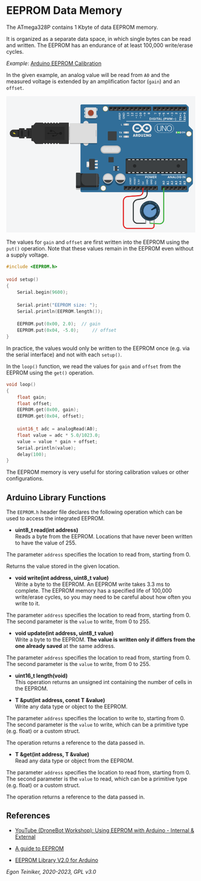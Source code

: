 # EEPROM Data Memory

The ATmega328P contains 1 Kbyte of data EEPROM memory. 

It is organized as a separate data space, in which single bytes can be read and written. 
The EEPROM has an endurance of at least 100,000 write/erase cycles. 

_Example_: [Arduino EEPROM Calibration](https://www.tinkercad.com/things/hYf9OOX57nT)

In the given example, an analog value will be read from `A0` and the measured voltage
is extended by an amplification factor (`gain`) and an `offset`.

![Arduino EEPROM](EEPROM.png)

The values for `gain` and `offset` are first written into the EEPROM using the `put()`
operation.
Note that these values remain in the EEPROM even without a supply voltage.

```C
#include <EEPROM.h>

void setup() 
{
    Serial.begin(9600);    
  
    Serial.print("EEPROM size: ");
    Serial.println(EEPROM.length());
  
    EEPROM.put(0x00, 2.0);	// gain
    EEPROM.put(0x04, -5.0); 	// offset
}
```
In practice, the values would only be written to the EEPROM once (e.g. via the serial interface) 
and not with each `setup()`.

In the `loop()` function, we read the values for `gain` and `offset` from the EEPROM
using the `get()` operation.
```C
void loop() 
{
    float gain; 
    float offset; 
    EEPROM.get(0x00, gain);
    EEPROM.get(0x04, offset);
  
    uint16_t adc = analogRead(A0);
    float value = adc * 5.0/1023.0;
    value = value * gain + offset;	
    Serial.println(value);
    delay(100);                             
}
```

The EEPROM memory is very useful for storing calibration values or other configurations.


## Arduino Library Functions

The `EEPROM.h` header file declares the following operation which can be used to access the 
integrated EEPROM.

* **uint8_t read(int address)**\
Reads a byte from the EEPROM. Locations that have never been written to have the value of 255.

The parameter `address` specifies the location to read from, starting from 0.

Returns the value stored in the given location.

* **void write(int address, uint8_t value)**\
Write a byte to the EEPROM.
An EEPROM write takes 3.3 ms to complete. 
The EEPROM memory has a specified life of 100,000 write/erase cycles, so you may need to 
be careful about how often you write to it.

The parameter `address` specifies the location to read from, starting from 0. 
The second parameter is the `value` to write, from 0 to 255.


* **void update(int address, uint8_t value)**\
Write a byte to the EEPROM. **The value is written only if differs from the one already saved** at the same address.

The parameter `address` specifies the location to read from, starting from 0. 
The second parameter is the `value` to write, from 0 to 255.

* **uint16_t length(void)**\
This operation returns an unsigned int containing the number of cells in the EEPROM.

* **T &put(int address, const T &value)**\
Write any data type or object to the EEPROM.

The parameter `address` specifies the location to write to, starting from 0. 
The second parameter is the `value` to write, which can be a primitive type (e.g. float) 
or a custom struct.

The operation returns a reference to the data passed in.

* **T &get(int address, T &value)**\
Read any data type or object from the EEPROM.

The parameter `address` specifies the location to read from, starting from 0. 
The second parameter is the `value` to read, which can be a primitive type (e.g. float) 
or a custom struct.

The operation returns a reference to the data passed in.


## References

* [YouTube (DroneBot Workshop): Using EEPROM with Arduino - Internal & External](https://youtu.be/ShqvATqXA7g)

* [A guide to EEPROM](https://docs.arduino.cc/learn/programming/eeprom-guide)

* [EEPROM Library V2.0 for Arduino](https://github.com/arduino/ArduinoCore-avr/tree/master/libraries/EEPROM)

*Egon Teiniker, 2020-2023, GPL v3.0* 
